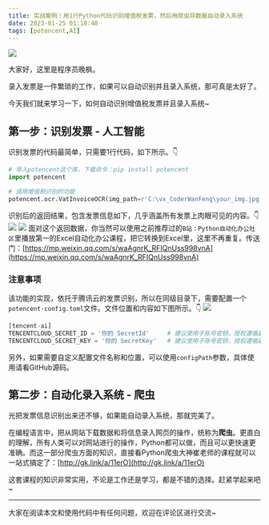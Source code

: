 ```yaml
---
title: 实战案例！用1行Python代码识别增值税发票，然后用爬虫将数据自动录入系统
date: 2023-01-25 01:18:40
tags: [potencent,AI]
---
```



![](https://article-1300615378.cos.ap-nanjing.myqcloud.com/potencent%2FVatInvoiceOCR%2Fcover.jpg)

大家好，这里是程序员晚枫。

录入发票是一件繁琐的工作，如果可以自动识别并且录入系统，那可真是太好了。

今天我们就来学习一下，如何自动识别增值税发票并且录入系统~



## 第一步：识别发票 - 人工智能

识别发票的代码最简单，只需要1行代码，如下所示。👇

```python
# 导入potencent这个库，下载命令：pip install potencent
import potencent

# 调用增值税识别的功能
potencent.ocr.VatInvoiceOCR(img_path=r'C:\vx_CoderWanFeng\your_img.jpg')
```

识别后的返回结果，包含发票信息如下，几乎涵盖所有发票上肉眼可见的内容。👇
![](https://article-1300615378.cos.ap-nanjing.myqcloud.com/potencent%2FVatInvoiceOCR%2F003.jpg)
![](https://article-1300615378.cos.ap-nanjing.myqcloud.com/potencent%2FVatInvoiceOCR%2F004.jpg)
面对这个返回数据，你当然可以使用之前推荐过的``B站：Python自动化办公社区``里播放第一的Excel自动化办公课程，把它转换到Excel里，这里不再重复。传送门：[https://mp.weixin.qq.com/s/waAgnrK_RFIQnUss998vnA](https://mp.weixin.qq.com/s/waAgnrK_RFIQnUss998vnA)

### 注意事项

该功能的实现，依托于腾讯云的发票识别，所以在同级目录下，需要配置一个``potencent-config.toml``文件。文件位置和内容如下图所示。👇
![](https://article-1300615378.cos.ap-nanjing.myqcloud.com/potencent%2FVatInvoiceOCR%2F002.jpg)

```python
[tencent-ai]
TENCENTCLOUD_SECRET_ID = '你的 SecretId'     # 建议使用子账号密钥，授权遵循最小权限指引，降低使用风险。子账号密钥获取可参考https://cloud.tencent.com/document/product/598/37140
TENCENTCLOUD_SECRET_KEY = '你的 SecretKey'   # 建议使用子账号密钥，授权遵循最小权限指引，降低使用风险。子账号密钥获取可参考https://cloud.tencent.com/document/product/598/37140
```

另外，如果需要自定义配置文件名称和位置，可以使用``configPath``参数，具体使用请看GitHub源码。




## 第二步：自动化录入系统 - 爬虫

光把发票信息识别出来还不够，如果能自动录入系统，那就完美了。

在编程语言中，把从网站下载数据和将信息录入网页的操作，统称为**爬虫**。更直白的理解，所有人类可以对网站进行的操作，Python都可以做，而且可以更快速更准确。而这一部分爬虫方面的知识，直接看Python爬虫大神崔老师的课程就可以一站式搞定了：[http://gk.link/a/11erO](http://gk.link/a/11erO)

这套课程的知识非常实用，不论是工作还是学习，都是不错的选择。赶紧学起来吧~

---

大家在阅读本文和使用代码中有任何问题，欢迎在评论区进行交流~